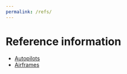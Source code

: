 ```yaml
---
permalink: /refs/
---
```

# Reference information

* [Autopilots](autopilot_refs.md)
* [Airframes](airframe_refs.md)
